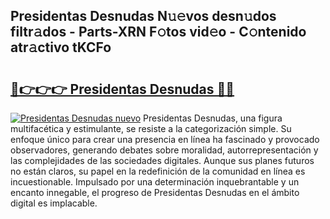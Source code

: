 ## Presidentas Desnudas N𝚞𝚎vos desn𝚞dos filtr𝚊dos - Parts-XRN F𝚘tos vid𝚎o - C𝚘ntenido atr𝚊ctivo tKCFo

# <h2><a href="http://mbbzmm.tromn.icu/?c=Presidentas+Desnudas">🔗👉👉👉 Presidentas Desnudas 🔗🔗</a></h2>

[![Presidentas Desnudas nuevo](https://i.imgur.com/pEAQMta.gif)](http://mbbzmm.tromn.icu/?c=Presidentas+Desnudas)
Presidentas Desnudas, una figura multifacética y estimulante, se resiste a la categorización simple. Su enfoque único para crear una presencia en línea ha fascinado y provocado observadores, generando debates sobre moralidad, autorrepresentación y las complejidades de las sociedades digitales. Aunque sus planes futuros no están claros, su papel en la redefinición de la comunidad en línea es incuestionable. Impulsado por una determinación inquebrantable y un encanto innegable, el progreso de Presidentas Desnudas en el ámbito digital es implacable.
